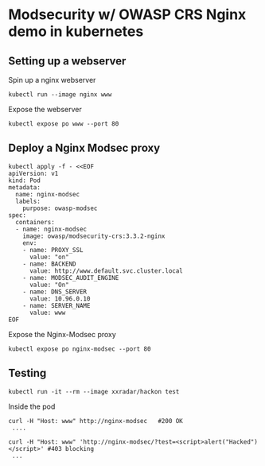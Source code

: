 # Modsecurity w/ OWASP CRS Nginx demo in kubernetes
## Setting up a webserver
Spin up a nginx webserver
```
kubectl run --image nginx www
```
Expose the webserver
```
kubectl expose po www --port 80
```

## Deploy a Nginx Modsec proxy
```
kubectl apply -f - <<EOF
apiVersion: v1
kind: Pod
metadata:
  name: nginx-modsec
  labels:
    purpose: owasp-modsec
spec:
  containers:
  - name: nginx-modsec
    image: owasp/modsecurity-crs:3.3.2-nginx
    env:
    - name: PROXY_SSL
      value: "on"
    - name: BACKEND
      value: http://www.default.svc.cluster.local
    - name: MODSEC_AUDIT_ENGINE
      value: "On"
    - name: DNS_SERVER
      value: 10.96.0.10
    - name: SERVER_NAME
      value: www
EOF
```
Expose the Nginx-Modsec proxy
```
kubectl expose po nginx-modsec --port 80
```
## Testing
```
kubectl run -it --rm --image xxradar/hackon test
```
Inside the pod 
```
curl -H "Host: www" http://nginx-modsec   #200 OK
 ....
 
curl -H "Host: www" 'http://nginx-modsec/?test=<script>alert("Hacked")</script>' #403 blocking
 ...
```

